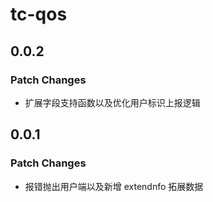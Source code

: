 # tc-qos

## 0.0.2

### Patch Changes

-   扩展字段支持函数以及优化用户标识上报逻辑

## 0.0.1

### Patch Changes

-   报错抛出用户端以及新增 extendnfo 拓展数据
